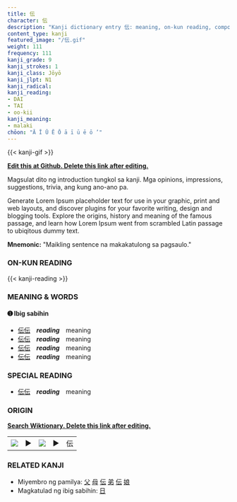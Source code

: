```yaml
---
title: 伝
character: 伝
description: "Kanji dictionary entry 伝: meaning, on-kun reading, compounds, origin, related kanji"
content_type: kanji
featured_image: "/伝.gif"
weight: 111
frequency: 111
kanji_grade: 9
kanji_strokes: 1
kanji_class: Jōyō
kanji_jlpt: N1
kanji_radical: 
kanji_reading: 
- DAI
- TAI
- oo-kii
kanji_meaning:
- malaki
chōon: "Ā Ī Ū Ē Ō ā ī ū ē ō ’"
---
```

[//]: # (Don't edit the line below. Kanji animated GIF code is automatically generated.)
{{< kanji-gif >}}

[//]: # (Edit below this line.)

**[Edit this at Github. Delete this link after editing.](https://github.com/tim0g/tim/tree/main/content/kanji/伝/index.md)**

Magsulat dito ng introduction tungkol sa kanji. Mga opinions, impressions, suggestions, trivia, ang kung ano-ano pa.

Generate Lorem Ipsum placeholder text for use in your graphic, print and web layouts, and discover plugins for your favorite writing, design and blogging tools. Explore the origins, history and meaning of the famous passage, and learn how Lorem Ipsum went from scrambled Latin passage to ubiqitous dummy text.
 
**Mnemonic:** "Maikling sentence na makakatulong sa pagsaulo."

### ON-KUN READING

[//]: # (Don't edit the line below. ON-KUN READING code is automatically generated.)
{{< kanji-reading >}}

### MEANING & WORDS

#### ➊ **Ibig sabihin**
  - [伝](../伝)[伝](../伝)　***reading***　meaning
  - [伝](../伝)[伝](../伝)　***reading***　meaning
  - [伝](../伝)[伝](../伝)　***reading***　meaning
  - [伝](../伝)[伝](../伝)　***reading***　meaning

### SPECIAL READING
  - [伝](../伝)[伝](../伝)　***reading***　meaning

### ORIGIN

**[Search Wiktionary. Delete this link after editing.](https://wiktionary.org/wiki/伝)**
<table class="kanji-table"><tr><td>
<img src="60px-伝-bronze.svg.png">
</td><td>▶</td><td>
<img src="60px-伝-oracle.svg.png">
</td><td>▶</td>
<td class="kanji-origin">伝</td>
</tr></table>

### RELATED KANJI
- Miyembro ng pamilya: [父](../父) [母](../母) [伝](../伝) [弟](../弟) [伝](../伝) [娘](../娘)
- Magkatulad ng ibig sabihin: [日](../日)
